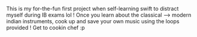 This is my for-the-fun first project when self-learning swift to distract myself during IB exams lol ! 
Once you learn about the classical --> modern indian instruments, cook up and save your own music using the loops provided ! 
Get to cookin chef :p
